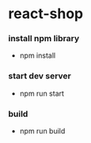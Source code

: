 # react-shop

### install npm library

- npm install

### start dev server

- npm run start

### build

- npm run build
